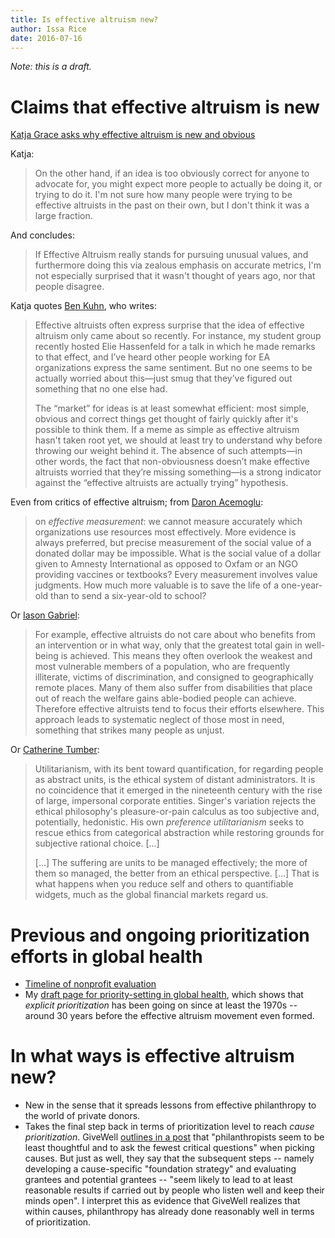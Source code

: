 ```yaml
---
title: Is effective altruism new?
author: Issa Rice
date: 2016-07-16
---
```


*Note: this is a draft.*

# Claims that effective altruism is new

[Katja Grace asks why effective altruism is new and obvious][katja post]

Katja:

> On the other hand, if an idea is too obviously correct for anyone to advocate
> for, you might expect more people to actually be doing it, or trying to do it.
> I'm not sure how many people were trying to be effective altruists in the past
> on their own, but I don't think it was a large fraction.

And concludes:

> If Effective Altruism really stands for pursuing unusual values, and
> furthermore doing this via zealous emphasis on accurate metrics, I'm not
> especially surprised that it wasn't thought of years ago, nor that people
> disagree.

Katja quotes [Ben Kuhn][ben post], who writes:

> Effective altruists often express surprise that the idea of effective altruism
> only came about so recently. For instance, my student group recently hosted
> Elie Hassenfeld for a talk in which he made remarks to that effect, and I’ve
> heard other people working for EA organizations express the same sentiment.
> But no one seems to be actually worried about this—just smug that they’ve
> figured out something that no one else had.
>
> The “market” for ideas is at least somewhat efficient: most simple, obvious
> and correct things get thought of fairly quickly after it's possible to think
> them. If a meme as simple as effective altruism hasn't taken root yet, we
> should at least try to understand why before throwing our weight behind it.
> The absence of such attempts—in other words, the fact that non-obviousness
> doesn’t make effective altruists worried that they’re missing something—is a
> strong indicator against the “effective altruists are actually trying”
> hypothesis.

Even from critics of effective altruism; from [Daron Acemoglu][acemoglu]:

> on *effective measurement*: we cannot measure accurately which organizations
> use resources most effectively. More evidence is always preferred, but precise
> measurement of the social value of a donated dollar may be impossible. What is
> the social value of a dollar given to Amnesty International as opposed to
> Oxfam or an NGO providing vaccines or textbooks? Every measurement involves
> value judgments. How much more valuable is to save the life of a one-year-old
> than to send a six-year-old to school?

Or [Iason Gabriel][gabriel response]:

> For example, effective altruists do not care about who benefits from an
> intervention or in what way, only that the greatest total gain in well-being
> is achieved. This means they often overlook the weakest and most vulnerable
> members of a population, who are frequently illiterate, victims of
> discrimination, and consigned to geographically remote places. Many of them
> also suffer from disabilities that place out of reach the welfare gains
> able-bodied people can achieve. Therefore effective altruists tend to focus
> their efforts elsewhere. This approach leads to systematic neglect of those
> most in need, something that strikes many people as unjust.

Or [Catherine Tumber][tumber]:

> Utilitarianism, with its bent toward quantification, for regarding people as
> abstract units, is the ethical system of distant administrators. It is no
> coincidence that it emerged in the nineteenth century with the rise of large,
> impersonal corporate entities. Singer's variation rejects the ethical
> philosophy's pleasure-or-pain calculus as too subjective and, potentially,
> hedonistic. His own *preference utilitarianism* seeks to rescue ethics from
> categorical abstraction while restoring grounds for subjective rational
> choice. \[...\]
>
> \[...\] The suffering are units to be managed effectively; the more of them so
> managed, the better from an ethical perspective. \[...\] That is what happens
> when you reduce self and others to quantifiable widgets, much as the global
> financial markets regard us.

# Previous and ongoing prioritization efforts in global health

- [Timeline of nonprofit evaluation][timeline ne]
- My [draft page for priority-setting in global health][psigh draft], which
  shows that *explicit prioritization* has been going on since at least the
  1970s -- around 30 years before the effective altruism movement even formed.

# In what ways is effective altruism new?

- New in the sense that it spreads lessons from effective philanthropy to the
  world of private donors.
- Takes the final step back in terms of prioritization level to reach *cause
  prioritization*. GiveWell [outlines in a post][cause selection] that
  "philanthropists seem to be least thoughtful and to ask the fewest critical
  questions" when picking causes. But just as well, they say that the subsequent
  steps -- namely developing a cause-specific "foundation strategy" and
  evaluating grantees and potential grantees -- "seem likely to lead to at least
  reasonable results if carried out by people who listen well and keep their
  minds open". I interpret this as evidence that GiveWell realizes that within
  causes, philanthropy has already done reasonably well in terms of
  prioritization.

[acemoglu]: https://bostonreview.net/forum/logic-effective-altruism/daron-acemoglu-response-effective-altruism "Daron Acemoglu. \"The Logic of Effective Altruism\". July 1, 2015. Boston Review."
[ben post]: http://www.benkuhn.net/ea-critique#non-obviousness "Ben Kuhn. \"A critique of effective altruism\" § Non-obviousness. December 2013."
[cause selection]: http://blog.givewell.org/2012/05/02/strategic-cause-selection/ "Holden Karnofsky. \"Strategic Cause Selection\". May 2, 2012. GiveWell."
[gabriel response]: https://bostonreview.net/forum/logic-effective-altruism/iason-gabriel-response-effective-altruism "Iason Gabriel. \"The Logic of Effective Altruism\". July 1, 2015. Boston Review."
[katja post]: http://effective-altruism.com/ea/8t/why_is_effective_altruism_new_and_obvious/ "Katja Grace. \"Why is effective altruism new and obvious?\" September 30, 2014. Effective Altruism Forum."
[psigh draft]: https://en.wikipedia.org/wiki/User:Riceissa/Priority-setting_in_global_health "\"User:Riceissa/Priority-setting in global health\". Wikipedia."
[timeline ne]: https://en.wikipedia.org/wiki/Timeline_of_nonprofit_evaluation "\"Timeline of nonprofit evaluation\". Wikipedia."
[tumber]: https://bostonreview.net/forum/logic-effective-altruism/catherine-tumber-response-effective-altruism "Catherine Tumber. \"The Logic of Effective Altruism\". July 1, 2015. Boston Review."
